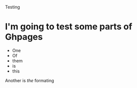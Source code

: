 Testing 

# I'm going to test some parts of Ghpages 

* One 
* Of 
* them
* is 
* this 


Another is _the_ formating 
